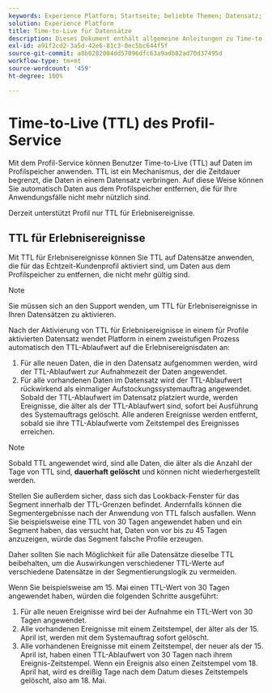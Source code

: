 ```yaml
---
keywords: Experience Platform; Startseite; beliebte Themen; Datensatz; Datensätze; Time to Live; ttl; Time-to-Live;
solution: Experience Platform
title: Time-to-Live für Datensätze
description: Dieses Dokument enthält allgemeine Anleitungen zu Time-to-Live (TTL) für Datensätze im Profilspeicher für Adobe Experience Platform.
exl-id: a91f2cd2-3a5d-42e6-81c3-0ec5bc644f5f
source-git-commit: a8b0282004dd57096dfc63a9adb82ad70d37495d
workflow-type: tm+mt
source-wordcount: '459'
ht-degree: 100%

---
```


# Time-to-Live (TTL) des Profil-Service

Mit dem Profil-Service können Benutzer Time-to-Live (TTL) auf Daten im Profilspeicher anwenden. TTL ist ein Mechanismus, der die Zeitdauer begrenzt, die Daten in einem Datensatz verbringen. Auf diese Weise können Sie automatisch Daten aus dem Profilspeicher entfernen, die für Ihre Anwendungsfälle nicht mehr nützlich sind.

Derzeit unterstützt Profil nur TTL für Erlebnisereignisse.

## TTL für Erlebnisereignisse

Mit TTL für Erlebnisereignisse können Sie TTL auf Datensätze anwenden, die für das Echtzeit-Kundenprofil aktiviert sind, um Daten aus dem Profilspeicher zu entfernen, die nicht mehr gültig sind.

>[!NOTE]
>
>Sie müssen sich an den Support wenden, um TTL für Erlebnisereignisse in Ihren Datensätzen zu aktivieren.

Nach der Aktivierung von TTL für Erlebnisereignisse in einem für Profile aktivierten Datensatz wendet Platform in einem zweistufigen Prozess automatisch den TTL-Ablaufwert auf die Erlebnisereignisdaten an:

1. Für alle neuen Daten, die in den Datensatz aufgenommen werden, wird der TTL-Ablaufwert zur Aufnahmezeit der Daten angewendet.
2. Für alle vorhandenen Daten im Datensatz wird der TTL-Ablaufwert rückwirkend als einmaliger Aufstockungssystemauftrag angewendet. Sobald der TTL-Ablaufwert im Datensatz platziert wurde, werden Ereignisse, die älter als der TTL-Ablaufwert sind, sofort bei Ausführung des Systemauftrags gelöscht. Alle anderen Ereignisse werden entfernt, sobald sie ihre TTL-Ablaufwerte vom Zeitstempel des Ereignisses erreichen.

>[!NOTE]
>
>Sobald TTL angewendet wird, sind alle Daten, die älter als die Anzahl der Tage von TTL sind, **dauerhaft gelöscht** und können nicht wiederhergestellt werden.
> 
>Stellen Sie außerdem sicher, dass sich das Lookback-Fenster für das Segment innerhalb der TTL-Grenzen befindet. Andernfalls können die Segmentergebnisse nach der Anwendung von TTL falsch ausfallen. Wenn Sie beispielsweise eine TTL von 30 Tagen angewendet haben und ein Segment haben, das versucht hat, Daten von vor bis zu 45 Tagen anzuzeigen, würde das Segment falsche Profile erzeugen.
> 
>Daher sollten Sie nach Möglichkeit für alle Datensätze dieselbe TTL beibehalten, um die Auswirkungen verschiedener TTL-Werte auf verschiedene Datensätze in der Segmentierungslogik zu vermeiden.

Wenn Sie beispielsweise am 15. Mai einen TTL-Wert von 30 Tagen angewendet haben, würden die folgenden Schritte ausgeführt:

1. Für alle neuen Ereignisse wird bei der Aufnahme ein TTL-Wert von 30 Tagen angewendet.
2. Alle vorhandenen Ereignisse mit einem Zeitstempel, der älter als der 15. April ist, werden mit dem Systemauftrag sofort gelöscht.
3. Alle vorhandenen Ereignisse mit einem Zeitstempel, der neuer als der 15. April ist, haben einen TTL-Ablaufwert von 30 Tagen nach ihrem Ereignis-Zeitstempel. Wenn ein Ereignis also einen Zeitstempel vom 18. April hat, wird es dreißig Tage nach dem Datum dieses Zeitstempels gelöscht, also am 18. Mai.
